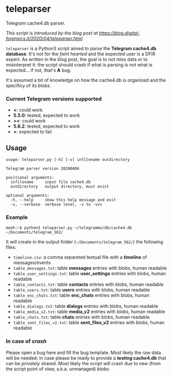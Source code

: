 # teleparser
Telegram cache4.db parser.

*This script is introduced by the blog post at https://blog.digital-forensics.it/2020/04/teleparser.html*

`teleparser` is a Python3 script aimed to parse the **Telegram cache4.db database**. It's not for the _faint hearted_ and the expected user is a DFIR expert. As written in the blog post, the goal is to not miss data or to misinterpret it: the script should crash if what is parsing is not what is expected... if not, that's **A** bug.

It's assumed a bit of knowledge on how the cache4.db is organized and the specificy of its *blobs*.

### Current Telegram versions supported

* **<**: could work
* **5.5.0**: tested, expected to work
* **><**: could work
* **5.6.2**: tested, expected to work
* **>**: expected to fail

## Usage

```
usage: teleparser.py [-h] [-v] infilename outdirectory

Telegram parser version 20200406

positional arguments:
  infilename     input file cache4.db
  outdirectory   output directory, must exist

optional arguments:
  -h, --help     show this help message and exit
  -v, --verbose  verbose level, -v to -vvv
```

### Example

```
meeh:~$ python3 teleparser.py ~/telegrammo/db/cache4.db ~/Documents/telegram_562/
```

It will create in the output folder (`~/Documents/telegram_562/`) the following files:

* `timeline.csv`: a comma separeted textual file with a **timeline** of messages/events
* `table_messages.txt`: table **messages** entries with blobs, human readable
* `table_user_settings.txt`: table **user_settings** entries with blobs, human readable
* `table_contacts.txt`: table **contacts** entries with blobs, human readable
* `table_users.txt`: table **users** entries with blobs, human readable
* `table_enc_chats.txt`: table **enc_chats** entries with blobs, human readable
* `table_dialogs.txt`: table **dialogs** entries with blobs, human readable
* `table_media_v2.txt`: table **media_v2** entries with blobs, human readable
* `table_chats.txt`: table **chats** entries with blobs, human readable
* `table_sent_files_v2.txt`: table **sent_files_v2** entries with blobs, human readable

### In case of _crash_

Please open a bug here and fill the bug template. Most likely the raw data will be needed: in case please be ready to provide a **testing cache4.db** that can be _privately_ shared. Most likely the script will crash due to new (from the script point of view, a.k.a. unmanaged) _blobs_.

